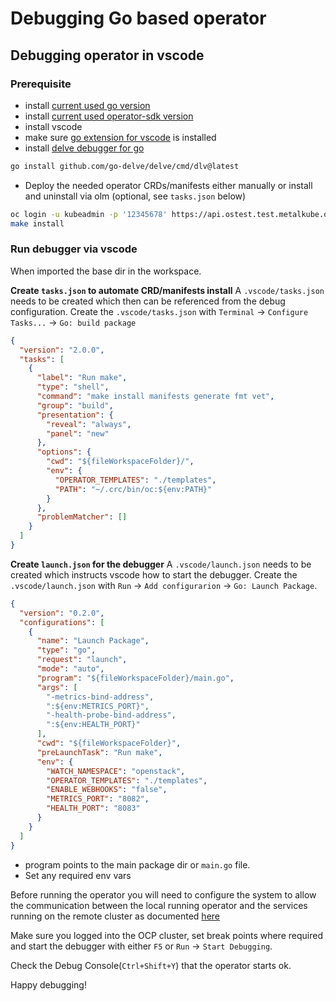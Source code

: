 # Debugging Go based operator

## Debugging operator in vscode

### Prerequisite

* install [current used go version](https://github.com/openstack-k8s-operators/install_yamls/blob/main/devsetup/vars/default.yaml)
* install [current used operator-sdk version](https://github.com/openstack-k8s-operators/install_yamls/blob/main/devsetup/vars/default.yaml)
* install vscode
* make sure 
  [go extension for vscode](https://marketplace.visualstudio.com/items?itemName=golang.Go)
  is installed
* install [delve debugger for go](https://github.com/go-delve/delve)

```bash
go install github.com/go-delve/delve/cmd/dlv@latest
```

* Deploy the needed operator CRDs/manifests either manually or install and
  uninstall via olm (optional, see `tasks.json` below)

```bash
oc login -u kubeadmin -p '12345678' https://api.ostest.test.metalkube.org:6443
make install
```

### Run debugger via vscode

When imported the base dir in the workspace.

**Create `tasks.json` to automate CRD/manifests install**
A `.vscode/tasks.json` needs to be created which then can be referenced from the
debug configuration. Create the `.vscode/tasks.json` with `Terminal`
-> `Configure Tasks...` -> `Go: build package`

```json
{
  "version": "2.0.0",
  "tasks": [
    {
      "label": "Run make",
      "type": "shell",
      "command": "make install manifests generate fmt vet",
      "group": "build",
      "presentation": {
        "reveal": "always",
        "panel": "new"
      },
      "options": {
        "cwd": "${fileWorkspaceFolder}/",
        "env": {
          "OPERATOR_TEMPLATES": "./templates",
          "PATH": "~/.crc/bin/oc:${env:PATH}"
        }
      },
      "problemMatcher": []
    }
  ]
}
```

**Create `launch.json` for the debugger**
A `.vscode/launch.json` needs to be created which instructs vscode how to start
the debugger. Create the `.vscode/launch.json` with `Run` ->
`Add configurarion` -> `Go: Launch Package`.

```json
{
  "version": "0.2.0",
  "configurations": [
    {
      "name": "Launch Package",
      "type": "go",
      "request": "launch",
      "mode": "auto",
      "program": "${fileWorkspaceFolder}/main.go",
      "args": [
        "-metrics-bind-address",
        ":${env:METRICS_PORT}",
        "-health-probe-bind-address",
        ":${env:HEALTH_PORT}"
      ],
      "cwd": "${fileWorkspaceFolder}",
      "preLaunchTask": "Run make",
      "env": {
        "WATCH_NAMESPACE": "openstack",
        "OPERATOR_TEMPLATES": "./templates",
        "ENABLE_WEBHOOKS": "false",
        "METRICS_PORT": "8082",
        "HEALTH_PORT": "8083"
      }
    }
  ]
}
```

* program points to the main package dir or `main.go` file.
* Set any required env vars

Before running the operator you will need to configure the system to allow
the communication between the local running operator and the services running
on the remote cluster as documented
[here](./running_local_operator.md#allow-local-running-operator-to-connect-to-k8s-services)

Make sure you logged into the OCP cluster, set break points where required and
start the debugger with either `F5` or `Run` -> `Start Debugging`.

Check the Debug Console(`Ctrl+Shift+Y`) that the operator starts ok.

Happy debugging!
